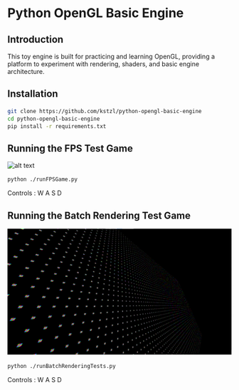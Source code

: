# Python OpenGL Basic Engine

## Introduction

This toy engine is built for practicing and learning OpenGL, providing a platform to experiment with rendering, shaders, and basic engine architecture.

## Installation
```bash
git clone https://github.com/kstzl/python-opengl-basic-engine
cd python-opengl-basic-engine
pip install -r requirements.txt
```
## Running the FPS Test Game
![alt text](images/fps-game.gif)
```bash
python ./runFPSGame.py
```
Controls : W A S D

## Running the Batch Rendering Test Game
![Batch Rendering](images/batch-rendering-game.png)
```bash
python ./runBatchRenderingTests.py
```

Controls : W A S D